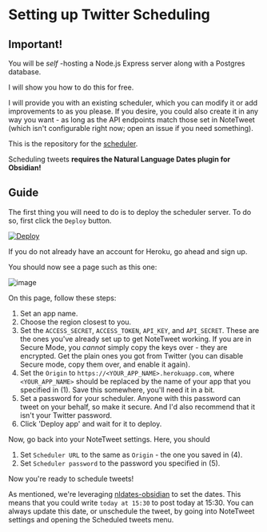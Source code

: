 # Setting up Twitter Scheduling
## Important!
You will be _self_ -hosting a Node.js Express server along with a Postgres database. 

I will show you how to do this for free.

I will provide you with an existing scheduler, which you can modify it or add improvements to as you please.
If you desire, you could also create it in any way you want - as long as the API endpoints match those set in NoteTweet (which isn't configurable right now; open an issue if you need something). 

This is the repository for the [scheduler](https://github.com/chhoumann/notetweet-scheduler).

Scheduling tweets __requires the Natural Language Dates plugin for Obsidian!__

## Guide
The first thing you will need to do is to deploy the scheduler server. To do so, first click the ``Deploy`` button.

[![Deploy](https://www.herokucdn.com/deploy/button.svg)](https://heroku.com/deploy?template=https://github.com/chhoumann/notetweet-scheduler)

If you do not already have an account for Heroku, go ahead and sign up.

You should now see a page such as this one:

![image](https://user-images.githubusercontent.com/29108628/124105913-fb707200-da63-11eb-8d16-27b507d0ddca.png)

On this page, follow these steps:
1. Set an app name.
2. Choose the region closest to you.
3. Set the `ACCESS_SECRET`, `ACCESS_TOKEN`, `API_KEY`, and `API_SECRET`. These are the ones you've already set up to get NoteTweet working. If you are in Secure Mode, you _cannot_ simply copy the keys over - they are encrypted. Get the plain ones you got from Twitter (you can disable Secure mode, copy them over, and enable it again).
4. Set the `Origin` to `https://<YOUR_APP_NAME>.herokuapp.com`, where `<YOUR_APP_NAME>` should be replaced by the name of your app that you specified in (1). Save this somewhere, you'll need it in a bit.
5. Set a password for your scheduler. Anyone with this password can tweet on your behalf, so make it secure. And I'd also recommend that it isn't your Twitter password.
6. Click 'Deploy app' and wait for it to deploy.

Now, go back into your NoteTweet settings. Here, you should
1. Set `Scheduler URL` to the same as `Origin` - the one you saved in (4).
2. Set `Scheduler password` to the password you specified in (5).

Now you're ready to schedule tweets!

As mentioned, we're leveraging [nldates-obsidian](https://github.com/argenos/nldates-obsidian) to set the dates. This means that you could write `today at 15:30` to post today at 15:30. You can always update this date, or unschedule the tweet, by going into NoteTweet settings and opening the Scheduled tweets menu.
